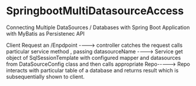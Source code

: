 # SpringbootMultiDatasourceAccess

Connecting Multiple DataSources / Databases with Spring Boot Application with MyBatis as Persistenec API


Client Request an /Enpdpoint   ---->   controller catches the request calls particular service method , passing datasourceName ----> Service get object of SqlSessionTemplate with configured mapper and datasources from DataSourceConfig class and then calls appropriate Repo-----> Repo interacts with particular table of a database and returns result which is subsequentially shown to client.

